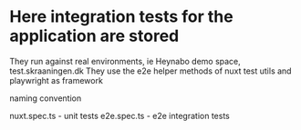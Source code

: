 # Here integration tests for the application are stored

They run against real environments, ie Heynabo demo space, test.skraaningen.dk
They use the e2e helper methods of nuxt test utils and playwright as framework

naming convention 

nuxt.spec.ts - unit tests
e2e.spec.ts - e2e integration tests
